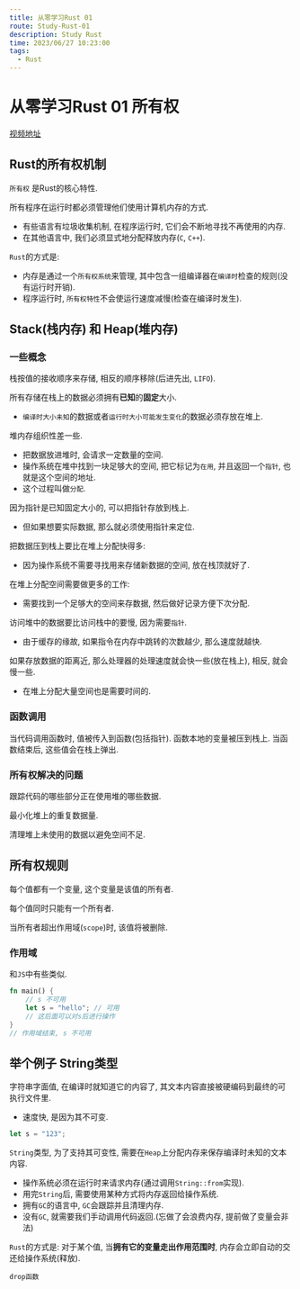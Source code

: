 ```yaml
---
title: 从零学习Rust 01
route: Study-Rust-01
description: Study Rust
time: 2023/06/27 10:23:00
tags:
  - Rust
---
```



# 从零学习Rust 01 所有权

[视频地址](https://www.bilibili.com/video/BV1hp4y1k7SV?p=16&spm_id_from=pageDriver&vd_source=888e5b3129deb84d49dd800b76a6e557)

## Rust的所有权机制

`所有权` 是Rust的核心特性.

所有程序在运行时都必须管理他们使用计算机内存的方式.

* 有些语言有垃圾收集机制, 在程序运行时, 它们会不断地寻找不再使用的内存.
* 在其他语言中, 我们必须显式地分配释放内存(`C`, `C++`).

`Rust`的方式是:

* 内存是通过一个`所有权系统`来管理, 其中包含一组编译器在`编译时`检查的规则(没有运行时开销).
* 程序运行时, `所有权特性`不会使运行速度减慢(检查在编译时发生).

## Stack(栈内存) 和 Heap(堆内存)

### 一些概念

栈按值的接收顺序来存储, 相反的顺序移除(后进先出, `LIFO`).

所有存储在栈上的数据必须拥有**已知**的**固定**大小.

* `编译时大小未知`的数据或者`运行时大小可能发生变化`的数据必须存放在堆上.

堆内存组织性差一些.

* 把数据放进堆时, 会请求一定数量的空间.
* 操作系统在堆中找到一块足够大的空间, 把它标记为`在用`, 并且返回一个`指针`, 也就是这个空间的地址.
* 这个过程叫做`分配`.

因为指针是已知固定大小的, 可以把指针存放到栈上.

* 但如果想要实际数据, 那么就必须使用指针来定位.

把数据压到栈上要比在堆上分配快得多:

* 因为操作系统不需要寻找用来存储新数据的空间, 放在栈顶就好了.

在堆上分配空间需要做更多的工作:

* 需要找到一个足够大的空间来存数据, 然后做好记录方便下次分配.

访问堆中的数据要比访问栈中的要慢, 因为需要`指针`.

* 由于缓存的缘故, 如果指令在内存中跳转的次数越少, 那么速度就越快.

如果存放数据的距离近, 那么处理器的处理速度就会快一些(放在栈上), 相反, 就会慢一些.

* 在堆上分配大量空间也是需要时间的.

### 函数调用

当代码调用函数时, 值被传入到函数(包括指针). 函数本地的变量被压到栈上. 当函数结束后, 这些值会在栈上弹出.

### 所有权解决的问题

跟踪代码的哪些部分正在使用堆的哪些数据.

最小化堆上的重复数据量.

清理堆上未使用的数据以避免空间不足.

## 所有权规则

每个值都有一个变量, 这个变量是该值的所有者.

每个值同时只能有一个所有者.

当所有者超出作用域(`scope`)时, 该值将被删除.

### 作用域

和`JS`中有些类似.

```rust
fn main() {
    // s 不可用
    let s = "hello"; // 可用
    // 这后面可以对s后进行操作
}
// 作用域结束, s 不可用
```

## 举个例子 String类型

字符串字面值, 在编译时就知道它的内容了, 其文本内容直接被硬编码到最终的可执行文件里.

* 速度快, 是因为其不可变.

```rust
let s = "123";
```

`String`类型, 为了支持其可变性, 需要在`Heap`上分配内存来保存编译时未知的文本内容.

* 操作系统必须在运行时来请求内存(通过调用`String::from`实现).
* 用完`String`后, 需要使用某种方式将内存返回给操作系统.
* 拥有`GC`的语言中, `GC`会跟踪并且清理内存.
* 没有`GC`, 就需要我们手动调用代码返回.(忘做了会浪费内存, 提前做了变量会非法)

`Rust`的方式是: 对于某个值, 当**拥有它的变量走出作用范围时**, 内存会立即自动的交还给操作系统(释放).

`drop函数`
